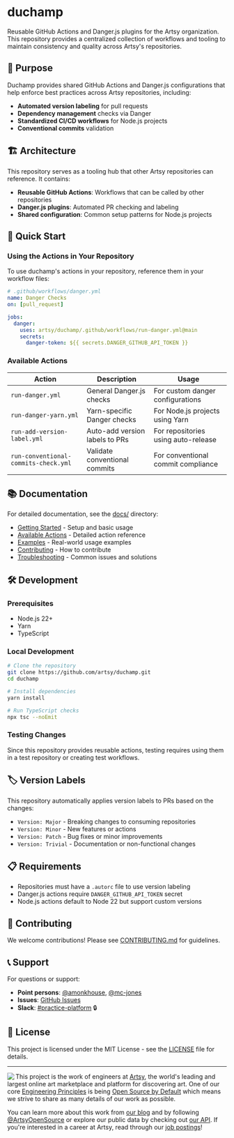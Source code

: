 # duchamp

Reusable GitHub Actions and Danger.js plugins for the Artsy organization. This repository provides a centralized collection of workflows and tooling to maintain consistency and quality across Artsy's repositories.

## 🎯 Purpose

Duchamp provides shared GitHub Actions and Danger.js configurations that help enforce best practices across Artsy repositories, including:

- **Automated version labeling** for pull requests
- **Dependency management** checks via Danger
- **Standardized CI/CD workflows** for Node.js projects
- **Conventional commits** validation

## 🏗 Architecture

This repository serves as a tooling hub that other Artsy repositories can reference. It contains:

- **Reusable GitHub Actions**: Workflows that can be called by other repositories
- **Danger.js plugins**: Automated PR checking and labeling
- **Shared configuration**: Common setup patterns for Node.js projects

## 🚀 Quick Start

### Using the Actions in Your Repository

To use duchamp's actions in your repository, reference them in your workflow files:

```yaml
# .github/workflows/danger.yml
name: Danger Checks
on: [pull_request]

jobs:
  danger:
    uses: artsy/duchamp/.github/workflows/run-danger.yml@main
    secrets:
      danger-token: ${{ secrets.DANGER_GITHUB_API_TOKEN }}
```

### Available Actions

| Action | Description | Usage |
|--------|-------------|--------|
| `run-danger.yml` | General Danger.js checks | For custom danger configurations |
| `run-danger-yarn.yml` | Yarn-specific Danger checks | For Node.js projects using Yarn |
| `run-add-version-label.yml` | Auto-add version labels to PRs | For repositories using auto-release |
| `run-conventional-commits-check.yml` | Validate conventional commits | For conventional commit compliance |

## 📚 Documentation

For detailed documentation, see the [docs/](./docs/) directory:

- [Getting Started](./docs/getting-started.md) - Setup and basic usage
- [Available Actions](./docs/actions.md) - Detailed action reference
- [Examples](./docs/examples.md) - Real-world usage examples
- [Contributing](./docs/contributing.md) - How to contribute
- [Troubleshooting](./docs/troubleshooting.md) - Common issues and solutions

## 🛠 Development

### Prerequisites

- Node.js 22+
- Yarn
- TypeScript

### Local Development

```bash
# Clone the repository
git clone https://github.com/artsy/duchamp.git
cd duchamp

# Install dependencies
yarn install

# Run TypeScript checks
npx tsc --noEmit
```

### Testing Changes

Since this repository provides reusable actions, testing requires using them in a test repository or creating test workflows.

## 🏷 Version Labels

This repository automatically applies version labels to PRs based on the changes:

- `Version: Major` - Breaking changes to consuming repositories
- `Version: Minor` - New features or actions
- `Version: Patch` - Bug fixes or minor improvements
- `Version: Trivial` - Documentation or non-functional changes

## 📋 Requirements

- Repositories must have a `.autorc` file to use version labeling
- Danger.js actions require `DANGER_GITHUB_API_TOKEN` secret
- Node.js actions default to Node 22 but support custom versions

## 🤝 Contributing

We welcome contributions! Please see [CONTRIBUTING.md](./CONTRIBUTING.md) for guidelines.

## 📞 Support

For questions or support:
- **Point persons**: [@amonkhouse](https://github.com/amonkhouse), [@mc-jones](https://github.com/mc-jones)
- **Issues**: [GitHub Issues](https://github.com/artsy/duchamp/issues)
- **Slack**: [#practice-platform](https://artsy.slack.com/messages/practice-platform) 🔒

## 📄 License

This project is licensed under the MIT License - see the [LICENSE](./LICENSE) file for details.

---

<a href="https://www.artsy.net/">
  <img align="left" src="https://avatars2.githubusercontent.com/u/546231?s=200&v=4"/>
</a>

This project is the work of engineers at [Artsy](https://www.artsy.net/), the world's leading and largest online art marketplace and platform for discovering art. One of our core [Engineering Principles](https://github.com/artsy/README/blob/master/culture/engineering-principles.md) is being [Open Source by Default](https://github.com/artsy/README/blob/master/culture/engineering-principles.md#open-source-by-default) which means we strive to share as many details of our work as possible.

You can learn more about this work from [our blog](https://artsy.github.io/) and by following [@ArtsyOpenSource](https://twitter.com/ArtsyOpenSource) or explore our public data by checking out [our API](https://developers.artsy.net/). If you're interested in a career at Artsy, read through our [job postings](https://www.artsy.net/jobs)!
